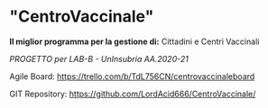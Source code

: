# "CentroVaccinale"

**Il miglior programma per la gestione di:** Cittadini e Centri Vaccinali


*PROGETTO per LAB-B - UnInsubria AA.2020-21*

Agile Board: https://trello.com/b/TdL756CN/centrovaccinaleboard

GIT Repository: https://github.com/LordAcid666/CentroVaccinale/

